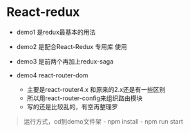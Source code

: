 # React-redux
- demo1 是redux最基本的用法

- demo2 是配合React-Redux 专用库 使用

- demo3 是前两个再加上redux-saga

- demo4 react-router-dom
  - 主要是react-router4.x 和原来的2.x还是有一些区别
  - 所以用react-router-config来组织路由模块
  - 写的还是比较乱的，有空再整理罗

> 运行方式，cd到demo文件架
    - npm install
    - npm run start
